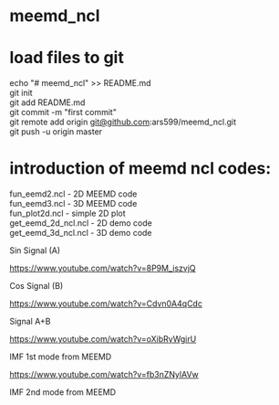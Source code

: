 # meemd_ncl
# load files to git
echo "# meemd_ncl" >> README.md </br>
git init </br>
git add README.md </br>
git commit -m "first commit" </br>
git remote add origin git@github.com:ars599/meemd_ncl.git </br>
git push -u origin master </br>

# introduction of meemd ncl codes:
fun_eemd2.ncl        - 2D MEEMD code </br>
fun_eemd3.ncl        - 3D MEEMD code </br>
fun_plot2d.ncl       - simple 2D plot </br>
get_eemd_2d_ncl.ncl  - 2D demo code </br>
get_eemd_3d_ncl.ncl  - 3D demo code </br>

Sin Signal (A)

https://www.youtube.com/watch?v=8P9M_iszvjQ

Cos Signal (B)

https://www.youtube.com/watch?v=Cdvn0A4qCdc

Signal A+B

https://www.youtube.com/watch?v=oXibRyWgirU

IMF 1st mode from MEEMD

https://www.youtube.com/watch?v=fb3nZNylAVw

IMF 2nd mode from MEEMD
